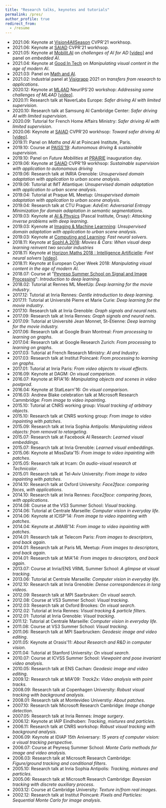```yaml
---
title: "Research talks, keynotes and tutorials"
permalink: /pres/
author_profile: true
redirect_from: 
  - /resume
---
```


* 2021.06: Keynote at [Vision4AllSeason](https://vision4allseason.net/) CVPR'21 workhsop.
* 2021.06: Keynote at [SAIAD](https://sites.google.com/view/saiad2021) CVPR'21 workhsop.
* 2021.05: Keynote at [Mobilit.AI](https://www.mobilit.ai/en/) on *challenges of AI for AD* [[video](https://www.youtube.com/watch?v=V_kyYRTFKlQ)] and panel on *embedded AI*. 
* 2021.04: Keynote at [Good In Tech](https://www.goodintech.org/EventDetails.html?lng=fr&id=13&lng=fr) on *Manipulating visual content in the age of modern AI*. 
* 2021.03: Panel on [Math and AI](https://www.math-ia.fr/).
* 2021.02: Industrial panel at [Visigrapp](http://www.visigrapp.org/) 2021 on *transfers from research to applications*. 
* 2020.12: Keynote at [ML4AD](https://ml4ad.github.io/) NeurIPS'20 workshop: *Addressing some challenges of ML4AD* [[video](https://slideslive.com/38938157/addressing-some-challenges-of-ml4ad)].
* 2020.11: Research talk at NaverLabs Europe: *Safer driving AI with limited supervision*. 
* 2020.10: Research talk at Samsung AI Cambridge Center: *Safer driving AI with limited supervision*. 
* 2020.09: Tutorial for French Home Affairs Ministry: *Safer driving AI with limited supervision*.
* 2020.06: Keynote at [SAIAD](https://sites.google.com/view/saiad2020) CVPR'20 workhsop: *Toward safer driving AI* [[video](https://www.youtube.com/watch?v=JIUk2EYgp2M)].    
* 2019.11: Panel on *Maths and AI* at Poincaré Institute, Paris. 
* 2019.10: Course at [PAISS'19](https://project.inria.fr/paiss/): *Autonomous driving & sustainable supervision*.  
* 2019.10: Panel on *Future Mobilities* at [PRAIRIE](https://prairie-institute.fr/) inauguration day. 
* 2019.06: Keynote at [SAIAD](https://sites.google.com/view/saiad-wscvpr19) CVPR'19 workhsop: *Sustainable supervision with application to autonomous driving*
* 2019.06: Research talk at INRIA Grenoble: *Unsupervised domain adaptation with application to urban scene analysis*.
* 2019.06: Tutorial at IMT Atlantique: *Unsupervised domain adaptation with application to urban scene analysis*.
* 2019.04: Tutorial at Praque ML Meetup: *Unsupervised domain adaptation with application to urban scene analysis*.
* 2019.04: Research talk at CTU Prague: *AdvEnt: Adversarial Entropy Minimization for domain adaptation in semantic segmentations*.
* 2019.03: Keynote at [AI & Physics](https://physai.sciencesconf.org/) (Pascal Institute, Orsay): *Attacking inverse problems with deep learning*.
* 2019.03: Kyenote at [Imaging & Machine Learnning](https://imaging-in-paris.github.io/semester2019/workshop3prog/): *Unsupervised domain adaptation with application to urban scene analysis*.
* 2019.03: Keynote at [Computing and Learning](https://indico.mathrice.fr/event/153/overview): *Fast neural solvers*.
* 2018.11: Keynote at [SophI.A.2018](http://sophia-summit.com/sophia2018/en#.W5KcfKf-jDc): *Movies & Cars: When visual deep learning reinvent two secular industries* 
* 2018.11: Keynote at [Horizon Maths 2018 : Intelligence Artificielle](https://www.sciencesmaths-paris.fr/fr/horizon-maths-2018-intelligence-artificielle-957.htm): *Fast neural solvers* [[video](https://vimeo.com/304616460)].  
* 2018.11: Keynote at European Cyber Week 2018: *Manipulating visual content in the age of modern AI*.
* 2018.07: Course at "[Peyresq Summer School on Signal and Image Processing](http://www.gretsi.fr/peyresq18/cours.php)": *Introduction to deep learning.*
* 2018.02: Tutorial at Rennes ML MeetUp: *Deep learning for the movie industry*.
* 2017.12: Tutorial at Inria Rennes: *Gentle introduction to deep learning*.
* 2017.11: Tutorial at Université Pierre et Marie Curie: *Deep learning for the movie industry*.
* 2017.10: Research talk at Inria Grenoble: *Graph signals and neural nets*.
* 2017.09: Research talk at Inria Rennes: *Graph signals and neural nets*.
* 2017.09: Tutorial at Université Jean Monnet, St-Etienne: *Deep learning for the movie industry.*
* 2017.06: Research talk at Google Brain Montreal: *From processing to learning on graphs*.
* 2017.04: Research talk at Google Research Zurich: *From processing to learning on graphs*.
* 2017.03: Tutorial at French Research Ministry: *AI and Industry*.
* 2017.03: Research talk at Institut Poincaré: *From processing to learning on graphs*.
* 2017.01: Tutorial at Inria Paris: *From video objects to visual effects*.
* 2016.09: Keynote at DAGM: *On visual comparison*.
* 2016.07: Keynote at RFIA'16: *Manipulating objects and scenes in video postprod*.
* 2016.04: Keynote at StatLearn'16: *On visual comparison*.
* 2016.03: Andrew Blake celebration talk at Microsoft Research Cammbridge: *From image to video inpainting*.
* 2015.10: Tutorial at CNRS working group: *Visual tracking of arbitrary objects*.
* 2015.10: Research talk at CNRS working group: *From image to video inpainting with patches*.
* 2015.09: Research talk at Inria Sophia Antipolis: *Manipulating videos objects: from removal to retargeting*.
* 2015.07: Research talk at Facebook AI Research: *Learned visual embeddings*.
* 2015.07: Research talk at Inria Grenoble: *Learned visual embeddings*.
* 2015.06: Keynote at MissData'15: *From image to video inpainting with patches*.
* 2015.05: Research talk at Ircam: *On audio-visual research at Technicolor*.
* 2015.01: Research talk at Tel-Aviv University: *From image to video inpainting with patches*.
* 2014.10: Research talk at Oxford University: *Face2face: comparing faces, with applications*.  
* 2014.10: Research talk at Inria Rennes: *Face2face: comparing faces, with applications*.
* 2014.08: Course at the VS3 Summer School: *Visual tracking*.
* 2014.06: Tutorial at Centrale Marseille: *Computer vision in everyday life*.
* 2014.06: Keynote at ICISP'14: *From image to video inpainting with patches*.
* 2014.04: Keynote at JMAIB'14: *From image to video inpainting with patches*.
* 2014.01: Research talk at Telecom Paris: *From images to descriptors, and back again*.
* 2014.01: Research talk at Paris ML Meetup: *From images to descriptors, and back again*.
* 2014.01: Research talk at MIA'14: *From images to descriptors, and back again*.
* 2013.07: Course at Inria/ENS VRML Summer School: *A glimpse at visual tracking*.
* 2013.06: Tutorial at Centrale Marseille: *Computer vision in everyday life*.
* 2012.10: Research talk at Inria Grenoble: *Dense correspondences in long videos*.
* 2012.09: Research talk at MPI Saarbruken: *On visual search*.
* 2012.08: Course at VS3 Summer School: *Visual tracking*.
* 2012.03: Research talk at Oxford Brookes: *On visual search*.
* 2012.02: Tutorial at Inria Rennes: *Visual tracking & particle filters*.
* 2012.01: Tutorial at Inria Grenoble: *Visual tracking*.
* 2011.12: Tutorial at Centrale Marseille: *Computer vision in everyday life.*
* 2011.08: Course at VS3 Summer School: *Visual tracking*.
* 2011.06: Research talk at MPI Saarbrucken: *Geodesic image and video editing*. 
* 2011.05: Keynote at Orasis'11: *About Research and R&D in computer vision*.
* 2011.04: Tutorial at Stanford University: *On visual search*.
* 2010.07: Course at ICVSS Summer School: *Viewpoint and pose invariant video analysis*.
* 2010.05: Research talk at ENS Cachan: *Geodesic image and video editing*.
* 2009.12: Research talk at MIA'09: *Track2x: Video analysis with point tracks*.
* 2008.09: Research talk at Copenhagen University: *Robust visual tracking with background analysis*.
* 2008.01: Research talk at Montevideo Universtiy: *About patches*.
* 2007.10: Research talk Microsoft Research Cambridge: *Image change detection*. 
* 2007.05: Research talk at Inria Rennes: *Image surgery*.
* 2006.12: Keynote at IAIP Eindhoben: *Tracking, mixtures and particles*.
* 2006.11: Research talk at CNRS workshop: *Robust visual tracking with background analysis*.
* 2006.09: Keynote at IDIAP 15th Aniversary: *15 years of computer vision: a visual tracking perspective*.
* 2006.07: Course at Peyresq Summer School: *Monte Carlo methods for image and video analysis.*
* 2006.03: Research talk at Microsoft Research Cambridge: *Figure/ground tracking and conditional filters*. 
* 2005.10: Research talk at Inria Sophia Antipolis: *Tracking, mixtures and particles*.
* 2005.06: Research talk at Microsoft Research Cambridge: *Bayesian tracking with discrete auxiliary process*. 
* 2003.12: Course at Cambridge University: *Texture in/from real images*.
* 2002.12: Research talk at Institut Poincaré: *Pixels and Particles: Sequential Monte Carlo for image analysis*.
